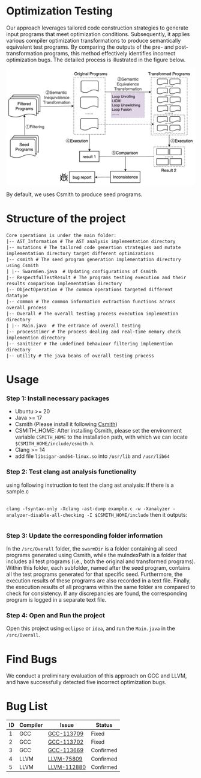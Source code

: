 # Optimization Testing
Our approach leverages tailored code construction strategies to generate input programs that meet optimization conditions. Subsequently, it applies various compiler optimization transformations to produce semantically equivalent test programs. By comparing the outputs of the pre- and post-transformation programs, this method effectively identifies incorrect optimization bugs. The detailed process is illustrated in the figure below. 

<img src="./workflow.jpg" alt="Workflow image" width="600" />

By default, we uses Csmith to produce seed programs. 

# Structure of the project

```
Core operations is under the main folder:
|-- AST_Information # The AST analysis implementation directory
|-- mutations # The tailored code genertion strategies and mutate implementation directory target different optimizations
|-- csmith # The seed program generation implementation directory using Csmith
| |-- SwarmGen.java  # Updating configurations of Csmith
|-- RespectfulTestResult # The programs testing execution and their results comparison implementation directory
|-- ObjectOperation # The common operations targeted different datatype
|-- common # The common information extraction functions across overall process
|-- Overall # The overall testing process execution implemention directory
| |-- Main.java  # The entrance of overall testing
|-- processtimer # The process dealing and real-time memory check implemention directory
|-- sanitizer # The undefined behaviour filtering implemention directory
|-- utility # The java beans of overall testing process
```

# Usage

### Step 1: Install necessary packages

- Ubuntu >= 20
- Java >= 17
- Csmith (Please install it following [Csmith](https://github.com/csmith-project/csmith))
- CSMITH_HOME: After installing Csmith, please set the environment variable `CSMITH_HOME` to the installation path, with which we can locate `$CSMITH_HOME/include/csmith.h`.
- Clang >= 14
- add file `libsigar-amd64-linux.so` into `/usr/lib` and `/usr/lib64`

### Step 2: Test clang ast analysis functionality
using following instruction to test the clang ast analysis:
If there is a sample.c
```
```

`clang -fsyntax-only -Xclang -ast-dump example.c -w -Xanalyzer -analyzer-disable-all-checking -I $CSMITH_HOME/include`
then it outputs:
```

```
### Step 3: Update the corresponding folder information
In the `/src/Overall` folder, the `swarmDir` is a folder containing all seed programs generated using Csmith, while the muIndexPath is a folder that includes all test programs (i.e., both the original and transformed programs). Within this folder, each subfolder, named after the seed program, contains all the test programs generated for that specific seed. Furthermore, the execution results of these programs are also recorded in a text file. Finally, the execution results of all programs within the same folder are compared to check for consistency. If any discrepancies are found, the corresponding program is logged in a separate text file.

### Step 4: Open and Run the project
Open this project using `eclipse` or `idea`, and run the `Main.java` in the `/src/Overall`.

# Find Bugs
We conduct a preliminary evaluation of this approach on GCC and LLVM, and have successfully detected five incorrect optimization bugs.

# Bug List

| ID  | Compiler | Issue           | Status   |
| --- | -------- | --------------- | -------- |
| 1   | GCC      | [GCC-113709](https://gcc.gnu.org/bugzilla/show_bug.cgi?id=113709) | Fixed     |
| 2   | GCC      | [GCC-113702](https://gcc.gnu.org/bugzilla/show_bug.cgi?id=113702) | Fixed     |
| 3   | GCC      | [GCC-113669](https://gcc.gnu.org/bugzilla/show_bug.cgi?id=113669) | Confirmed |
| 4   | LLVM     | [LLVM-75809](https://github.com/llvm/llvm-project/issues/75809)   | Confirmed |
| 5   | LLVM     | [LLVM-112880](https://github.com/llvm/llvm-project/issues/112880) | Confirmed |






